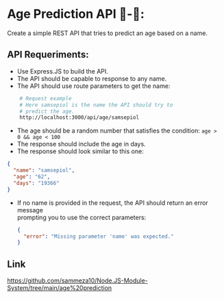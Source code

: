 # Age Prediction API 👶-👴:

Create a simple REST API that tries to predict an age based on a name.

## API Requeriments:

- Use Express.JS to build the API.
- The API should be capable to response to any name.
- The API should use route parameters to get the name:

```bash
    # Request example
    # Here samsepiol is the name the API should try to
    # predict the age.
    http://localhost:3000/api/age/samsepiol
```

- The age should be a random number that satisfies the condition: `age > 0 && age < 100`
- The response should include the age in days.
- The response should look similar to this one:

```json
{
  "name": "samsepiol",
  "age": "62",
  "days": "19366"
}
```

- If no name is provided in the request, the API should return an error message  
  prompting you to use the correct parameters:

  ```json
  {
    "error": "Missing parameter 'name' was expected."
  }
  ```


## Link

https://github.com/sammeza10/Node.JS-Module-System/tree/main/age%20prediction
